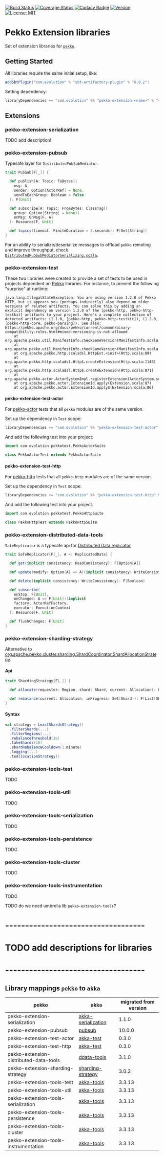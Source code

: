 [![Build Status](https://github.com/evolution-gaming/pekko-extension/workflows/CI/badge.svg)](https://github.com/evolution-gaming/pekko-extension/actions?query=workflow%3ACI)
[![Coverage Status](https://coveralls.io/repos/github/evolution-gaming/pekko-extension/badge.svg?branch=main)](https://coveralls.io/github/evolution-gaming/pekko-extension?branch=main)
[![Codacy Badge](https://app.codacy.com/project/badge/Grade/4fa9958e884a458fbfd465372e4e3e65)](https://app.codacy.com/gh/evolution-gaming/pekko-extension/dashboard?utm_source=gh&utm_medium=referral&utm_content=&utm_campaign=Badge_grade)
[![Version](https://img.shields.io/badge/version-click-blue)](https://evolution.jfrog.io/artifactory/api/search/latestVersion?g=com.evolution&a=pekko-extension_2.13&repos=public)
[![License: MIT](https://img.shields.io/badge/License-MIT-yellowgreen.svg)](https://opensource.org/licenses/MIT)

# Pekko Extension libraries

Set of extension libraries for [`pekko`](https://pekko.apache.org/).

## Getting Started

All libraries require the same initial setup, like:
```scala
addSbtPlugin("com.evolution" % "sbt-artifactory-plugin" % "0.0.2")
```
Setting dependency:
```scala
libraryDependencies += "com.evolution" %% "pekko-extension-<name>" % "<version>"
```

## Extensions

### pekko-extension-serialization

TODO add description!

### pekko-extension-pubsub

Typesafe layer for `DistributedPubSubMediator`.

```scala
trait PubSub[F[_]] {

  def publish[A: Topic: ToBytes](
    msg: A,
    sender: Option[ActorRef] = None,
    sendToEachGroup: Boolean = false
  ): F[Unit]

  def subscribe[A: Topic: FromBytes: ClassTag](
    group: Option[String] = None)(
    onMsg: OnMsg[F, A]
  ): Resource[F, Unit]

  def topics(timeout: FiniteDuration = 3.seconds): F[Set[String]]
}
```

For an ability to serialize/deserialize messages to offload `pekko` remoting and improve throughput, 
check [`DistributedPubSubMediatorSerializing.scala`](src/main/scala/org/apache/pekko/cluster/pubsub/DistributedPubSubMediatorSerializing.scala).

### pekko-extension-test

These two libraries were created to provide a set of tests to be used in projects dependent on [Pekko](https://pekko.apache.org)
libraries.
For instance, to prevent the following "surprise" at runtime:

```
java.lang.IllegalStateException: You are using version 1.2.0 of Pekko HTTP, but it appears you (perhaps indirectly) also depend on older versions of related artifacts. You can solve this by adding an explicit dependency on version 1.2.0 of the [pekko-http, pekko-http-testkit] artifacts to your project. Here's a complete collection of detected artifacts: (1.1.0, [pekko-http, pekko-http-testkit]), (1.2.0, [pekko-http-core, pekko-parsing]). See also: https://pekko.apache.org/docs/pekko/current/common/binary-compatibility-rules.html#mixed-versioning-is-not-allowed
	at org.apache.pekko.util.ManifestInfo.checkSameVersion(ManifestInfo.scala:188)
	at org.apache.pekko.util.ManifestInfo.checkSameVersion(ManifestInfo.scala:166)
	at org.apache.pekko.http.scaladsl.HttpExt.<init>(Http.scala:89)
	at org.apache.pekko.http.scaladsl.Http$.createExtension(Http.scala:1140)
	at org.apache.pekko.http.scaladsl.Http$.createExtension(Http.scala:871)
	at org.apache.pekko.actor.ActorSystemImpl.registerExtension(ActorSystem.scala:1175)
	at org.apache.pekko.actor.ExtensionId.apply(Extension.scala:87)
	at org.apache.pekko.actor.ExtensionId.apply$(Extension.scala:86)
```

#### pekko-extension-test-actor

For [pekko-actor](https://pekko.apache.org/docs/pekko/current/) tests that all `pekko` modules are of the same version.

Set up the dependency in `Test` scope:
```scala
libraryDependencies += "com.evolution" %% "pekko-extension-test-actor" % "<version>" % Test
```

And add the following test into your project:
```scala
import com.evolution.pekkotest.PekkoActorSuite

class PekkoActorTest extends PekkoActorSuite
```

#### pekko-extension-test-http

For [pekko-http](https://pekko.apache.org/docs/pekko-http/current/) tests that all `pekko-http` modules are of the same version.

Set up the dependency in `Test` scope:
```scala
libraryDependencies += "com.evolution" %% "pekko-extension-test-http" % "<version>" % Test
```

And add the following test into your project.
```scala
import com.evolution.pekkotest.PekkoHttpSuite

class PekkoHttpTest extends PekkoHttpSuite
```

### pekko-extension-distributed-data-tools

`SafeReplicator` is a typesafe api for [Distributed Data replicator](https://pekko.apache.org/docs/pekko/current/typed/distributed-data.html)

```scala
trait SafeReplicator[F[_], A <: ReplicatedData] {

  def get(implicit consistency: ReadConsistency): F[Option[A]]

  def update(modify: Option[A] => A)(implicit consistency: WriteConsistency): F[Unit]

  def delete(implicit consistency: WriteConsistency): F[Boolean]

  def subscribe(
    onStop: F[Unit],
    onChanged: A => F[Unit])(implicit
    factory: ActorRefFactory,
    executor: ExecutionContext
  ): Resource[F, Unit]

  def flushChanges: F[Unit]
}
```

### pekko-extension-sharding-strategy

Alternative to [org.apache.pekko.cluster.sharding.ShardCoordinator.ShardAllocationStrategy](https://github.com/apache/pekko/blob/main/cluster-sharding/src/main/scala/org/apache/pekko/cluster/sharding/ShardCoordinator.scala#L78).

#### Api

```scala
trait ShardingStrategy[F[_]] {

  def allocate(requester: Region, shard: Shard, current: Allocation): F[Option[Region]]

  def rebalance(current: Allocation, inProgress: Set[Shard]): F[List[Shard]]
}
```

#### Syntax

```scala
val strategy = LeastShardsStrategy()
  .filterShards(...)
  .filterRegions(...)
  .rebalanceThreshold(10)
  .takeShards(10) 
  .shardRebalanceCooldown(1.minute)
  .logging(...)
  .toAllocationStrategy()
```

### pekko-extension-tools-test

TODO

### pekko-extension-tools-util

TODO

### pekko-extension-tools-serialization

TODO

### pekko-extension-tools-persistence

TODO

### pekko-extension-tools-cluster

TODO

### pekko-extension-tools-instrumentation

TODO

TODO do we need umbrella lib `pekko-extension-tools`?


# -----------------------------------
# TODO add descriptions for libraries
# -----------------------------------

## Library mappings `pekko` to `akka` 

| pekko                                  | akka                                                                         | migrated from version |
|----------------------------------------|------------------------------------------------------------------------------|-----------------------|
| pekko-extension-serialization          | [akka-serialization](https://github.com/evolution-gaming/akka-serialization) | 1.1.0                 |
| pekko-extension-pubsub                 | [pubsub](https://github.com/evolution-gaming/akka-pubsub)                    | 10.0.0                |
| pekko-extension-test-actor             | [akka-test](https://github.com/evolution-gaming/akka-test)                   | 0.3.0                 |
| pekko-extension-test-http              | [akka-test](https://github.com/evolution-gaming/akka-test)                   | 0.3.0                 |
| pekko-extension-distributed-data-tools | [ddata-tools](https://github.com/evolution-gaming/ddata-tools/)              | 3.1.0                 |
| pekko-extension-sharding-strategy      | [sharding-strategy](https://github.com/evolution-gaming/sharding-strategy)   | 3.0.2                 |
| pekko-extension-tools-test             | [akka-tools](https://github.com/evolution-gaming/akka-tools/)                | 3.3.13                |
| pekko-extension-tools-util             | [akka-tools](https://github.com/evolution-gaming/akka-tools/)                | 3.3.13                |
| pekko-extension-tools-serialization    | [akka-tools](https://github.com/evolution-gaming/akka-tools/)                | 3.3.13                |
| pekko-extension-tools-persistence      | [akka-tools](https://github.com/evolution-gaming/akka-tools/)                | 3.3.13                |
| pekko-extension-tools-cluster          | [akka-tools](https://github.com/evolution-gaming/akka-tools/)                | 3.3.13                |
| pekko-extension-tools-instrumentation  | [akka-tools](https://github.com/evolution-gaming/akka-tools/)                | 3.3.13                |


